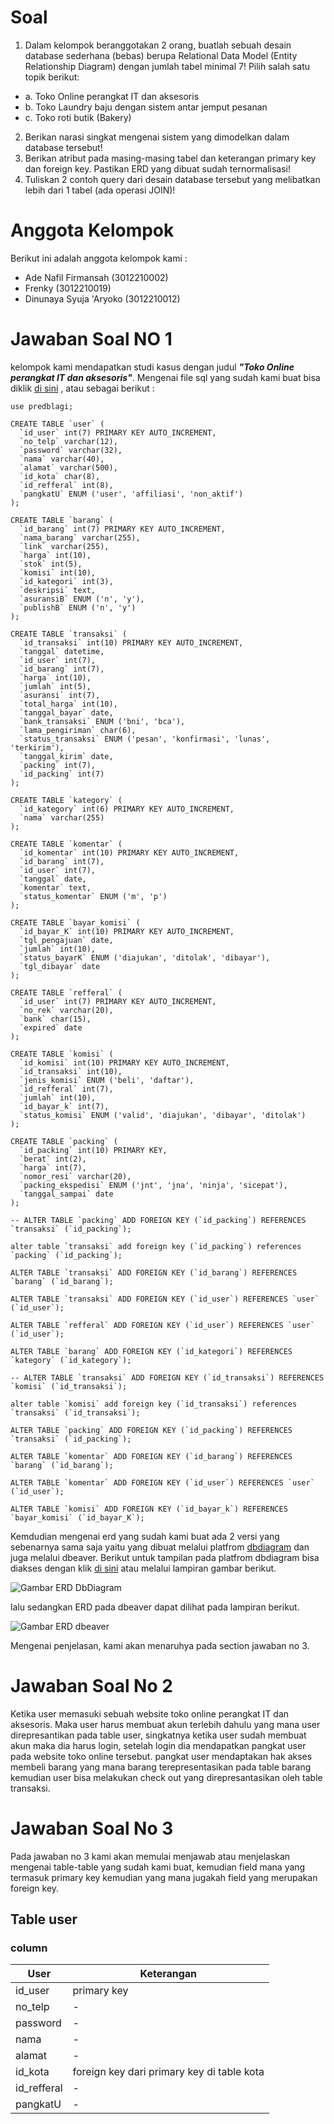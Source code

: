 # Soal
1. Dalam kelompok beranggotakan 2 orang, buatlah sebuah desain database
sederhana (bebas) berupa Relational Data Model (Entity Relationship
Diagram) dengan jumlah tabel minimal 7! Pilih salah satu topik berikut:
- a. Toko Online perangkat IT dan aksesoris
- b. Toko Laundry baju dengan sistem antar jemput pesanan
- c. Toko roti butik (Bakery)
2. Berikan narasi singkat mengenai sistem yang dimodelkan dalam database
tersebut!
3. Berikan atribut pada masing-masing tabel dan keterangan primary key dan
foreign key. Pastikan ERD yang dibuat sudah ternormalisasi!
4. Tuliskan 2 contoh query dari desain database tersebut yang melibatkan
lebih dari 1 tabel (ada operasi JOIN)!

# Anggota Kelompok 
Berikut ini adalah anggota kelompok kami :
- Ade Nafil Firmansah (3012210002)
- Frenky (3012210019)
- Dinunaya Syuja 'Aryoko (3012210012)

# Jawaban Soal NO 1
kelompok kami mendapatkan studi kasus dengan judul <i><b>"Toko Online perangkat IT dan aksesoris"</b></i>.
Mengenai file sql yang sudah kami buat bisa diklik [di sini](https://raw.githubusercontent.com/adenafil/pre-test-mbd/main/sql/db.sql) , atau sebagai berikut :
```
use predblagi;

CREATE TABLE `user` (
  `id_user` int(7) PRIMARY KEY AUTO_INCREMENT,
  `no_telp` varchar(12),
  `password` varchar(32),
  `nama` varchar(40),
  `alamat` varchar(500),
  `id_kota` char(8),
  `id_refferal` int(8),
  `pangkatU` ENUM ('user', 'affiliasi', 'non_aktif')
);

CREATE TABLE `barang` (
  `id_barang` int(7) PRIMARY KEY AUTO_INCREMENT,
  `nama_barang` varchar(255),
  `link` varchar(255),
  `harga` int(10),
  `stok` int(5),
  `komisi` int(10),
  `id_kategori` int(3),
  `deskripsi` text,
  `asuransiB` ENUM ('n', 'y'),
  `publishB` ENUM ('n', 'y')
);

CREATE TABLE `transaksi` (
  `id_transaksi` int(10) PRIMARY KEY AUTO_INCREMENT,
  `tanggal` datetime,
  `id_user` int(7),
  `id_barang` int(7),
  `harga` int(10),
  `jumlah` int(5),
  `asuransi` int(7),
  `total_harga` int(10),
  `tanggal_bayar` date,
  `bank_transaksi` ENUM ('bni', 'bca'),
  `lama_pengiriman` char(6),
  `status_transaksi` ENUM ('pesan', 'konfirmasi', 'lunas', 'terkirim'),
  `tanggal_kirim` date,
  `packing` int(7),
  `id_packing` int(7)
);

CREATE TABLE `kategory` (
  `id_kategory` int(6) PRIMARY KEY AUTO_INCREMENT,
  `nama` varchar(255)
);

CREATE TABLE `komentar` (
  `id_komentar` int(10) PRIMARY KEY AUTO_INCREMENT,
  `id_barang` int(7),
  `id_user` int(7),
  `tanggal` date,
  `komentar` text,
  `status_komentar` ENUM ('m', 'p')
);

CREATE TABLE `bayar_komisi` (
  `id_bayar_K` int(10) PRIMARY KEY AUTO_INCREMENT,
  `tgl_pengajuan` date,
  `jumlah` int(10),
  `status_bayarK` ENUM ('diajukan', 'ditolak', 'dibayar'),
  `tgl_dibayar` date
);

CREATE TABLE `refferal` (
  `id_user` int(7) PRIMARY KEY AUTO_INCREMENT,
  `no_rek` varchar(20),
  `bank` char(15),
  `expired` date
);

CREATE TABLE `komisi` (
  `id_komisi` int(10) PRIMARY KEY AUTO_INCREMENT,
  `id_transaksi` int(10),
  `jenis_komisi` ENUM ('beli', 'daftar'),
  `id_refferal` int(7),
  `jumlah` int(10),
  `id_bayar_k` int(7),
  `status_komisi` ENUM ('valid', 'diajukan', 'dibayar', 'ditolak')
);

CREATE TABLE `packing` (
  `id_packing` int(10) PRIMARY KEY,
  `berat` int(2),
  `harga` int(7),
  `nomor_resi` varchar(20),
  `packing_ekspedisi` ENUM ('jnt', 'jna', 'ninja', 'sicepat'),
  `tanggal_sampai` date
);

-- ALTER TABLE `packing` ADD FOREIGN KEY (`id_packing`) REFERENCES `transaksi` (`id_packing`);

alter table `transaksi` add foreign key (`id_packing`) references `packing` (`id_packing`);

ALTER TABLE `transaksi` ADD FOREIGN KEY (`id_barang`) REFERENCES `barang` (`id_barang`);

ALTER TABLE `transaksi` ADD FOREIGN KEY (`id_user`) REFERENCES `user` (`id_user`);

ALTER TABLE `refferal` ADD FOREIGN KEY (`id_user`) REFERENCES `user` (`id_user`);

ALTER TABLE `barang` ADD FOREIGN KEY (`id_kategori`) REFERENCES `kategory` (`id_kategory`);

-- ALTER TABLE `transaksi` ADD FOREIGN KEY (`id_transaksi`) REFERENCES `komisi` (`id_transaksi`);

alter table `komisi` add foreign key (`id_transaksi`) references `transaksi` (`id_transaksi`);

ALTER TABLE `packing` ADD FOREIGN KEY (`id_packing`) REFERENCES `transaksi` (`id_packing`);

ALTER TABLE `komentar` ADD FOREIGN KEY (`id_barang`) REFERENCES `barang` (`id_barang`);

ALTER TABLE `komentar` ADD FOREIGN KEY (`id_user`) REFERENCES `user` (`id_user`);

ALTER TABLE `komisi` ADD FOREIGN KEY (`id_bayar_k`) REFERENCES `bayar_komisi` (`id_bayar_K`);
```

Kemdudian mengenai erd yang sudah kami buat ada 2 versi yang sebenarnya sama saja yaitu yang dibuat melalui platfrom [dbdiagram](https://dbdiagram.io) dan juga melalui dbeaver. Berikut untuk tampilan pada platfrom dbdiagram bisa diakses dengan klik [di sini](https://dbdiagram.io/d/65e5bfb0cd45b569fb7760a8) atau melalui lampiran gambar berikut.

![Gambar ERD DbDiagram](https://raw.githubusercontent.com/adenafil/pre-test-mbd/main/asset/erddbdiagram.png)

lalu sedangkan ERD pada dbeaver dapat dilihat pada lampiran berikut.

![Gambar ERD dbeaver](https://raw.githubusercontent.com/adenafil/pre-test-mbd/main/asset/erddebeiver.png)

Mengenai penjelasan, kami akan menaruhya pada section jawaban no 3.

# Jawaban Soal No 2
Ketika user memasuki sebuah website toko online perangkat IT dan aksesoris. Maka user harus membuat akun terlebih dahulu yang mana user direpresantikan pada table user, singkatnya ketika user sudah membuat akun maka dia harus login, setelah login dia mendapatkan pangkat user pada website toko online tersebut. pangkat user mendaptakan hak akses membeli barang yang mana barang terepresentasikan pada table barang kemudian user bisa melakukan check out yang direpresantasikan oleh table transaksi.

# Jawaban Soal No 3
Pada jawaban no 3 kami akan memulai menjawab atau menjelaskan mengenai table-table yang sudah kami buat, kemudian field mana yang termasuk primary key kemudian yang mana jugakah field yang merupakan foreign key. 

## Table user

### column

| User | Keterangan |
|------|------------|
|id_user|primary key|
|no_telp|-|
|password|-|
|nama|-|
|alamat|-|
|id_kota|foreign key dari primary key di table kota|
|id_refferal|-|
|pangkatU|-|